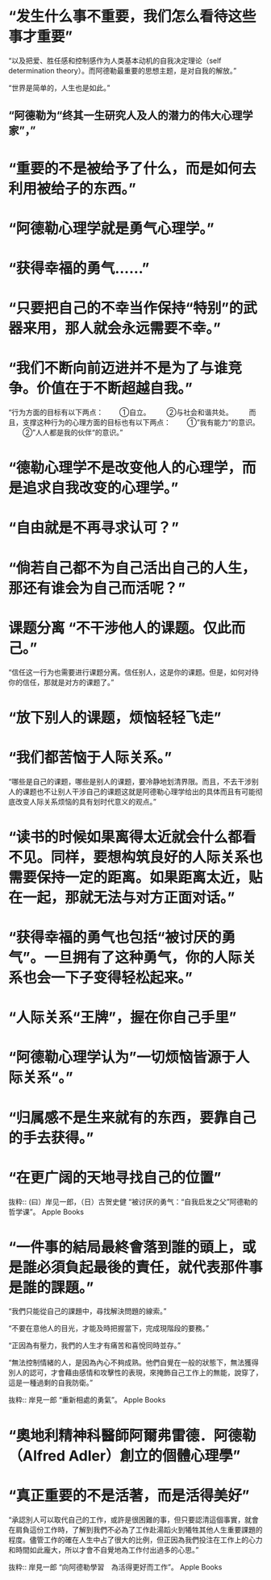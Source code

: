 # “发生什么事不重要，我们怎么看待这些事才重要”

“以及把爱、胜任感和控制感作为人类基本动机的自我决定理论（self determination theory）。而阿德勒最重要的思想主题，是对自我的解放。”

“世界是简单的，人生也是如此。”

## “阿德勒为“终其一生研究人及人的潜力的伟大心理学家”，”

# “重要的不是被给予了什么，而是如何去利用被给子的东西。”

# “阿德勒心理学就是勇气心理学。”

# “获得幸福的勇气……”

# “只要把自己的不幸当作保持“特别”的武器来用，那人就会永远需要不幸。”

# “我们不断向前迈进并不是为了与谁竞争。价值在于不断超越自我。”

“行为方面的目标有以下两点：
　　①自立。
　　②与社会和谐共处。
　　而且，支撑这种行为的心理方面的目标也有以下两点：
　　①”我有能力“的意识。
　　②”人人都是我的伙伴“的意识。”

# “德勒心理学不是改变他人的心理学，而是追求自我改变的心理学。”

# “自由就是不再寻求认可？”

# “倘若自己都不为自己活出自己的人生，那还有谁会为自己而活呢？”

# 课题分离 “不干涉他人的课题。仅此而己。”
“信任这一行为也需要进行课题分离。信任别人，这是你的课题。但是，如何对待你的信任，那就是对方的课题了。”

# “放下别人的课题，烦恼轻轻飞走”

# “我们都苦恼于人际关系。”
“哪些是自己的课题，哪些是别人的课题，要冷静地划清界限。而且，不去干涉别人的课题也不让别人干涉自己的课题这就是阿德勒心理学给出的具体而且有可能彻底改变人际关系烦恼的具有划时代意义的观点。”

# “读书的时候如果离得太近就会什么都看不见。同样，要想构筑良好的人际关系也需要保持一定的距离。如果距离太近，贴在一起，那就无法与对方正面对话。”

# “获得幸福的勇气也包括“被讨厌的勇气”。一旦拥有了这种勇气，你的人际关系也会一下子变得轻松起来。”

# “人际关系“王牌”，握在你自己手里”

# “阿德勒心理学认为”一切烦恼皆源于人际关系“。”

# “归属感不是生来就有的东西，要靠自己的手去获得。”

# “在更广阔的天地寻找自己的位置”

抜粋:: (曰）岸见一郎，（日）古贺史健  “被讨厌的勇气：“自我启发之父”阿德勒的哲学课”。 Apple Books  

# “一件事的結局最終會落到誰的頭上，或是誰必須負起最後的責任，就代表那件事是誰的課題。”

“我們只能從自己的課題中，尋找解決問題的線索。”

“不要在意他人的目光，才能及時把握當下，完成現階段的要務。”

“正因為有壓力，我們的人生才有痛苦和喜悅同時並存。”

“無法控制情緒的人，是因為內心不夠成熟。他們自覺在一般的狀態下，無法獲得別人的認可，才會藉由感情和攻擊性的表現，來掩飾自己工作上的無能，說穿了，這是一種過剩的自我防衛。”

抜粋:: 岸見一郎  “重新相處的勇氣”。 Apple Books  
# “奧地利精神科醫師阿爾弗雷德．阿德勒（Alfred Adler）創立的個體心理學”

# “真正重要的不是活著，而是活得美好”

“承認別人可以取代自己的工作，或許是很困難的事，但只要認清這個事實，就會在肩負這份工作時，了解到我們不必為了工作赴湯蹈火到犧牲其他人生重要課題的程度。儘管工作的確在人生中占了很大的比例，但正因為我們投注在工作上的心力和時間如此龐大，所以才會不自覺地為工作付出過多的心思。”

抜粋:: 岸見一郎  “向阿德勒學習　為活得更好而工作”。 Apple Books  
